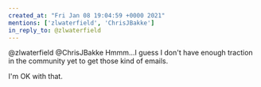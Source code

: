 ```yaml
---
created_at: "Fri Jan 08 19:04:59 +0000 2021"
mentions: ['zlwaterfield', 'ChrisJBakke']
in_reply_to: @zlwaterfield
---
```


@zlwaterfield @ChrisJBakke Hmmm...I guess I don't have enough traction in the community yet to get those kind of emails. 

I'm OK with that.